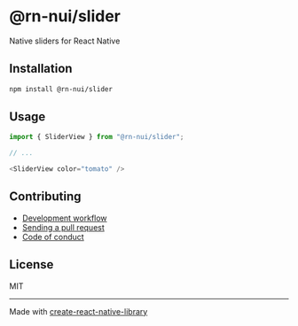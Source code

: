 # @rn-nui/slider

Native sliders for React Native

## Installation


```sh
npm install @rn-nui/slider
```


## Usage


```js
import { SliderView } from "@rn-nui/slider";

// ...

<SliderView color="tomato" />
```


## Contributing

- [Development workflow](CONTRIBUTING.md#development-workflow)
- [Sending a pull request](CONTRIBUTING.md#sending-a-pull-request)
- [Code of conduct](CODE_OF_CONDUCT.md)

## License

MIT

---

Made with [create-react-native-library](https://github.com/callstack/react-native-builder-bob)
